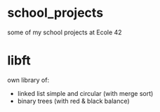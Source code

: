 # school_projects
some of my school projects at Ecole 42

# libft
own library of:
- linked list simple and circular (with merge sort)
- binary trees (with red & black balance)
